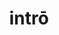 ---
title: intrō
meaning: to enter
ch: [eight, 7r]
pos: verb
inf: intrāre
secondppstem: intr
infend: āre
thirdpp: intrāvī
fourthpp: intrātus
conjugation: first
six: y
---